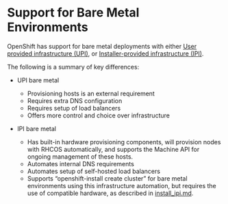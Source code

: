 # Support for Bare Metal Environments

OpenShift has support for bare metal deployments with either [User
provided infrastructure (UPI)](install_upi.md), or [Installer-provided
infrastructure (IPI)](install_ipi.md).

The following is a summary of key differences:

* UPI bare metal
  * Provisioning hosts is an external requirement
  * Requires extra DNS configuration
  * Requires setup of load balancers
  * Offers more control and choice over infrastructure

* IPI bare metal
  * Has built-in hardware provisioning components, will provision nodes with RHCOS automatically,
    and supports the Machine API for ongoing management of these hosts.
  * Automates internal DNS requirements
  * Automates setup of self-hosted load balancers
  * Supports “openshift-install create cluster” for bare metal environments
    using this infrastructure automation, but requires the use of compatible
    hardware, as described in [install_ipi.md](install_ipi.md).
